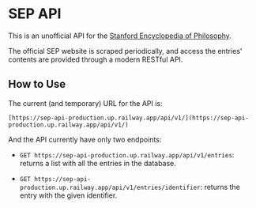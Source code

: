 # SEP API

This is an unofficial API for the [Stanford Encyclopedia of
Philosophy](https://plato.stanford.edu/).

The official SEP website is scraped periodically, and access the entries'
contents are provided through a modern RESTful API.

## How to Use

The current (and temporary) URL for the API is:

```
[https://sep-api-production.up.railway.app/api/v1/](https://sep-api-production.up.railway.app/api/v1/)
```

And the API currently have only two endpoints:

- `GET https://sep-api-production.up.railway.app/api/v1/entries`: returns a
  list with all the entries in the database.

- `GET https://sep-api-production.up.railway.app/api/v1/entries/identifier`:
  returns the entry with the given identifier.
